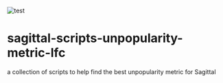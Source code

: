 ![test](https://github.com/Sagittal/sagittal-scripts-unpopularity-metric-lfc/actions/workflows/test.yml/badge.svg)

# sagittal-scripts-unpopularity-metric-lfc
a collection of scripts to help find the best unpopularity metric for Sagittal
